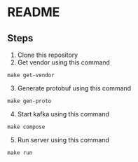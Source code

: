 # README

## Steps
1. Clone this repository
2. Get vendor using this command
```
make get-vendor
```
3. Generate protobuf using this command
```
make gen-proto
```
4. Start kafka using this command
```
make compose
```
5. Run server using this command
```
make run
```